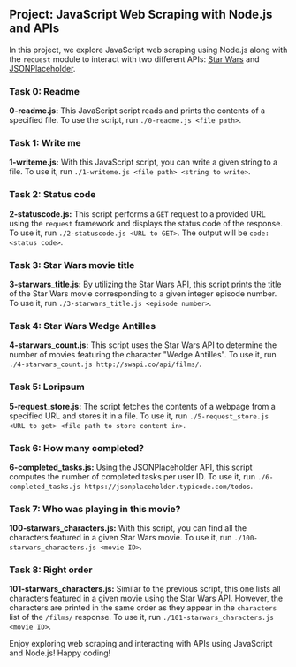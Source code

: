 

## Project: JavaScript Web Scraping with Node.js and APIs

In this project, we explore JavaScript web scraping using Node.js along with the `request` module to interact with two different APIs: [Star Wars](https://swapi.co/) and [JSONPlaceholder](https://jsonplaceholder.typicode.com).

### Task 0: Readme

**0-readme.js:** This JavaScript script reads and prints the contents of a specified file. To use the script, run `./0-readme.js <file path>`.

### Task 1: Write me

**1-writeme.js:** With this JavaScript script, you can write a given string to a file. To use it, run `./1-writeme.js <file path> <string to write>`.

### Task 2: Status code

**2-statuscode.js:** This script performs a `GET` request to a provided URL using the `request` framework and displays the status code of the response. To use it, run `./2-statuscode.js <URL to GET>`. The output will be `code: <status code>`.

### Task 3: Star Wars movie title

**3-starwars_title.js:** By utilizing the Star Wars API, this script prints the title of the Star Wars movie corresponding to a given integer episode number. To use it, run `./3-starwars_title.js <episode number>`.

### Task 4: Star Wars Wedge Antilles

**4-starwars_count.js:** This script uses the Star Wars API to determine the number of movies featuring the character "Wedge Antilles". To use it, run `./4-starwars_count.js http://swapi.co/api/films/`.

### Task 5: Loripsum

**5-request_store.js:** The script fetches the contents of a webpage from a specified URL and stores it in a file. To use it, run `./5-request_store.js <URL to get> <file path to store content in>`.

### Task 6: How many completed?

**6-completed_tasks.js:** Using the JSONPlaceholder API, this script computes the number of completed tasks per user ID. To use it, run `./6-completed_tasks.js https://jsonplaceholder.typicode.com/todos`.

### Task 7: Who was playing in this movie?

**100-starwars_characters.js:** With this script, you can find all the characters featured in a given Star Wars movie. To use it, run `./100-starwars_characters.js <movie ID>`.

### Task 8: Right order

**101-starwars_characters.js:** Similar to the previous script, this one lists all characters featured in a given movie using the Star Wars API. However, the characters are printed in the same order as they appear in the `characters` list of the `/films/` response. To use it, run `./101-starwars_characters.js <movie ID>`.

Enjoy exploring web scraping and interacting with APIs using JavaScript and Node.js! Happy coding!

